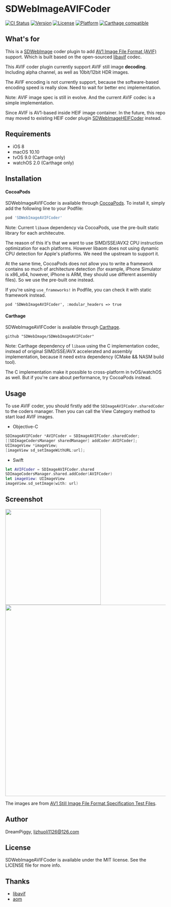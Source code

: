 # SDWebImageAVIFCoder

[![CI Status](https://img.shields.io/travis/SDWebImage/SDWebImageAVIFCoder.svg?style=flat)](https://travis-ci.org/SDWebImage/SDWebImageAVIFCoder)
[![Version](https://img.shields.io/cocoapods/v/SDWebImageAVIFCoder.svg?style=flat)](https://cocoapods.org/pods/SDWebImageAVIFCoder)
[![License](https://img.shields.io/cocoapods/l/SDWebImageAVIFCoder.svg?style=flat)](https://cocoapods.org/pods/SDWebImageAVIFCoder)
[![Platform](https://img.shields.io/cocoapods/p/SDWebImageAVIFCoder.svg?style=flat)](https://cocoapods.org/pods/SDWebImageAVIFCoder)
[![Carthage compatible](https://img.shields.io/badge/Carthage-compatible-4BC51D.svg?style=flat)](https://github.com/SDWebImage/SDWebImageAVIFCoder)

## What's for

This is a [SDWebImage](https://github.com/rs/SDWebImage) coder plugin to add [AV1 Image File Format (AVIF)](https://aomediacodec.github.io/av1-avif/) support. Which is built based on the open-sourced [libavif](https://github.com/joedrago/avif) codec.

This AVIF coder plugin currently support AVIF still image **decoding**. Including alpha channel, as well as 10bit/12bit HDR images.

The AVIF encoding is not currently support, because the software-based encoding speed is really slow. Need to wait for better enc implementation.

Note: AVIF image spec is still in evolve. And the current AVIF codec is a simple implementation.

Since AVIF is AV1-based inside HEIF image container. In the future, this repo may moved to existing HEIF coder plugin [SDWebImageHEIFCoder](https://github.com/SDWebImage/SDWebImageHEIFCoder) instead. 

## Requirements

+ iOS 8
+ macOS 10.10
+ tvOS 9.0 (Carthage only)
+ watchOS 2.0 (Carthage only)

## Installation

#### CocoaPods
SDWebImageAVIFCoder is available through [CocoaPods](https://cocoapods.org). To install
it, simply add the following line to your Podfile:

```ruby
pod 'SDWebImageAVIFCoder'
```

Note: Current `libaom` dependency via CocoaPods, use the pre-built static library for each architecutre.

The reason of this it's that we want to use SIMD/SSE/AVX2 CPU instruction optimization for each platforms. However libaom does not using dynamic CPU detection for Apple's platforms. We need the upstream to support it.

At the same time, CocoaPods does not allow you to write a framework contains so much of architecture detection (for example, iPhone Simulator is x86_x64, however, iPhone is ARM, they should use different assembly files). So we use the pre-built one instead. 

If you're using `use_frameworks!` in Podfile, you can check it with static framework instead.

```
pod 'SDWebImageAVIFCoder', :modular_headers => true
```

#### Carthage

SDWebImageAVIFCoder is available through [Carthage](https://github.com/Carthage/Carthage).

```
github "SDWebImage/SDWebImageAVIFCoder"
```

Note: Carthage dependency of `libaom` using the C implementation codec, instead of original SIMD/SSE/AVX accelerated and assembly implementation, because it need extra dependency (CMake && NASM build tool).

The C implementation make it possible to cross-platform in tvOS/watchOS as well. But if you're care about performance, try CocoaPods instead.

## Usage

To use AVIF coder, you should firstly add the `SDImageAVIFCoder.sharedCoder` to the coders manager. Then you can call the View Category method to start load AVIF images.

+ Objective-C

```objective-c
SDImageAVIFCoder *AVIFCoder = SDImageAVIFCoder.sharedCoder;
[[SDImageCodersManager sharedManager] addCoder:AVIFCoder];
UIImageView *imageView;
[imageView sd_setImageWithURL:url];
```

+ Swift

```swift
let AVIFCoder = SDImageAVIFCoder.shared
SDImageCodersManager.shared.addCoder(AVIFCoder)
let imageView: UIImageView
imageView.sd_setImage(with: url)
```

## Screenshot

<img src="https://raw.githubusercontent.com/SDWebImage/SDWebImageAVIFCoder/master/Example/Screenshot/AVIFDemo-iOS.png" width="300" />
<img src="https://raw.githubusercontent.com/SDWebImage/SDWebImageAVIFCoder/master/Example/Screenshot/AVIFDemo-macOS.png" width="600" />

The images are from [AV1 Still Image File Format Specification Test Files](https://github.com/AOMediaCodec/av1-avif/tree/master/testFiles).

## Author

DreamPiggy, lizhuoli1126@126.com

## License

SDWebImageAVIFCoder is available under the MIT license. See the LICENSE file for more info.

## Thanks

+ [libavif](https://github.com/joedrago/avif)
+ [aom](https://aomedia.googlesource.com/aom/)



